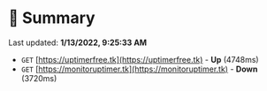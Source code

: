 # 📖 Summary
Last updated: **1/13/2022, 9:25:33 AM**

- `GET` [https://uptimerfree.tk](https://uptimerfree.tk) - **Up** (4748ms)
- `GET` [https://monitoruptimer.tk](https://monitoruptimer.tk) - **Down** (3720ms)
